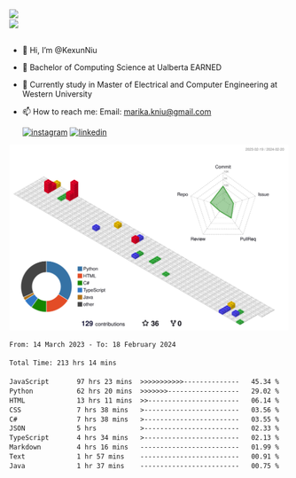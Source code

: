 <a href="https://github.com/anuraghazra/github-readme-stats">
  <img align="center" src="https://github-readme-stats.vercel.app/api?username=KexunNiu&show_icons=true" />
</a>
</br>
<a href="https://github.com/anuraghazra/github-readme-stats">
  <img align="center" src="https://github-readme-stats.vercel.app/api/top-langs/?username=KexunNiu" />
</a>

</br>
</br>

- 👋 Hi, I’m @KexunNiu
- 👀 Bachelor of Computing Science at Ualberta EARNED
- 🌱 Currently study in Master of Electrical and Computer Engineering at Western University
- 📫 How to reach me: Email: marika.kniu@gmail.com
  
  [![instagram](https://github.com/shikhar1020jais1/Git-Social/blob/master/Icons/Instagram1.png (Instagram))][1] [![linkedin](https://github.com/shikhar1020jais1/Git-Social/blob/master/Icons/LinkedIn1.png (LinkedIn))][2]

<!-- To Link your profile to the media buttons -->

[1]: https://www.instagram.com/barryn719_
[2]: https://www.linkedin.com/in/kexun-niu



![](./profile-3d-contrib/profile-gitblock.svg)

<!--START_SECTION:waka-->

```txt
From: 14 March 2023 - To: 18 February 2024

Total Time: 213 hrs 14 mins

JavaScript       97 hrs 23 mins  >>>>>>>>>>>--------------   45.34 %
Python           62 hrs 20 mins  >>>>>>>------------------   29.02 %
HTML             13 hrs 11 mins  >>-----------------------   06.14 %
CSS              7 hrs 38 mins   >------------------------   03.56 %
C#               7 hrs 38 mins   >------------------------   03.55 %
JSON             5 hrs           >------------------------   02.33 %
TypeScript       4 hrs 34 mins   >------------------------   02.13 %
Markdown         4 hrs 16 mins   -------------------------   01.99 %
Text             1 hr 57 mins    -------------------------   00.91 %
Java             1 hr 37 mins    -------------------------   00.75 %
```

<!--END_SECTION:waka-->

